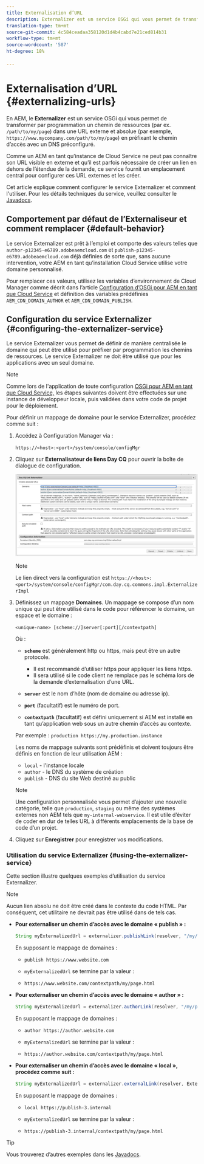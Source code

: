 ```yaml
---
title: Externalisation d’URL
description: Externalizer est un service OSGi qui vous permet de transformer par programmation un chemin de ressource en une URL externe et absolue.
translation-type: tm+mt
source-git-commit: 4c584ceadaa358120d1d4b4cabd7e21ced814b31
workflow-type: tm+mt
source-wordcount: '587'
ht-degree: 18%

---
```



# Externalisation d’URL {#externalizing-urls}

En AEM, le **Externalizer** est un service OSGi qui vous permet de transformer par programmation un chemin de ressources (par ex. `/path/to/my/page`) dans une URL externe et absolue (par exemple, `https://www.mycompany.com/path/to/my/page`) en préfixant le chemin d’accès avec un DNS préconfiguré.

Comme un AEM en tant qu’instance de Cloud Service ne peut pas connaître son URL visible en externe et qu’il est parfois nécessaire de créer un lien en dehors de l’étendue de la demande, ce service fournit un emplacement central pour configurer ces URL externes et les créer.

Cet article explique comment configurer le service Externalizer et comment l&#39;utiliser. Pour les détails techniques du service, veuillez consulter le [Javadocs](https://docs.adobe.com/content/help/en/experience-manager-cloud-service-javadoc/com/day/cq/commons/Externalizer.html).

## Comportement par défaut de l’Externaliseur et comment remplacer {#default-behavior}

Le service Externalizer est prêt à l’emploi et comporte des valeurs telles que `author-p12345-e6789.adobeaemcloud.com` et `publish-p12345-e6789.adobeaemcloud.com` déjà définies de sorte que, sans aucune intervention, votre AEM en tant qu’installation Cloud Service utilise votre domaine personnalisé.

Pour remplacer ces valeurs, utilisez les variables d’environnement de Cloud Manager comme décrit dans l’article [Configuration d’OSGi pour AEM en tant que Cloud Service](/help/implementing/deploying/configuring-osgi.md#cloud-manager-api-format-for-setting-properties) et définition des variables prédéfinies `AEM_CDN_DOMAIN_AUTHOR` et `AEM_CDN_DOMAIN_PUBLISH`.

## Configuration du service Externalizer {#configuring-the-externalizer-service}

Le service Externalizer vous permet de définir de manière centralisée le domaine qui peut être utilisé pour préfixer par programmation les chemins de ressources. Le service Externalizer ne doit être utilisé que pour les applications avec un seul domaine.

>[!NOTE]
>
>Comme lors de l&#39;application de toute configuration [OSGi pour AEM en tant que Cloud Service,](/help/implementing/deploying/overview.md#osgi-configuration) les étapes suivantes doivent être effectuées sur une instance de développeur locale, puis validées dans votre code de projet pour le déploiement.

Pour définir un mappage de domaine pour le service Externalizer, procédez comme suit :

1. Accédez à Configuration Manager via :

   `https://<host>:<port>/system/console/configMgr`

1. Cliquez sur **Externalisateur de liens Day CQ** pour ouvrir la boîte de dialogue de configuration.

   ![Configuration OSGi de Externalizer](./assets/externalizer-osgi.png)

   >[!NOTE]
   >
   >Le lien direct vers la configuration est `https://<host>:<port>/system/console/configMgr/com.day.cq.commons.impl.ExternalizerImpl`

1. Définissez un mappage **Domaines**. Un mappage se compose d’un nom unique qui peut être utilisé dans le code pour référencer le domaine, un espace et le domaine :

   `<unique-name> [scheme://]server[:port][/contextpath]`

   Où :

   * **`scheme`** est généralement http ou https, mais peut être un autre protocole.

      * Il est recommandé d’utiliser https pour appliquer les liens https.
      * Il sera utilisé si le code client ne remplace pas le schéma lors de la demande d’externalisation d’une URL.
   * **`server`** est le nom d’hôte (nom de domaine ou adresse ip).
   * **`port`** (facultatif) est le numéro de port.
   * **`contextpath`** (facultatif) est défini uniquement si AEM est installé en tant qu’application web sous un autre chemin d’accès au contexte.

   Par exemple : `production https://my.production.instance`

   Les noms de mappage suivants sont prédéfinis et doivent toujours être définis en fonction de leur utilisation AEM :

   * `local` - l&#39;instance locale
   * `author` - le DNS du système de création
   * `publish` - DNS du site Web destiné au public

   >[!NOTE]
   >
   >Une configuration personnalisée vous permet d’ajouter une nouvelle catégorie, telle que `production`, `staging` ou même des systèmes externes non AEM tels que `my-internal-webservice`. Il est utile d’éviter de coder en dur de telles URL à différents emplacements de la base de code d’un projet.

1. Cliquez sur **Enregistrer** pour enregistrer vos modifications.

### Utilisation du service Externalizer {#using-the-externalizer-service}

Cette section illustre quelques exemples d’utilisation du service Externalizer.

>[!NOTE]
>
>Aucun lien absolu ne doit être créé dans le contexte du code HTML. Par conséquent, cet utilitaire ne devrait pas être utilisé dans de tels cas.

* **Pour externaliser un chemin d’accès avec le domaine « publish » :**

   ```java
   String myExternalizedUrl = externalizer.publishLink(resolver, "/my/page") + ".html";
   ```

   En supposant le mappage de domaines :

   * `publish https://www.website.com`

   * `myExternalizedUrl` se termine par la valeur :

   * `https://www.website.com/contextpath/my/page.html`

* **Pour externaliser un chemin d’accès avec le domaine « author » :**

   ```java
   String myExternalizedUrl = externalizer.authorLink(resolver, "/my/page") + ".html";
   ```

   En supposant le mappage de domaines :

   * `author https://author.website.com`

   * `myExternalizedUrl` se termine par la valeur :

   * `https://author.website.com/contextpath/my/page.html`

* **Pour externaliser un chemin d’accès avec le domaine « local », procédez comme suit :**

   ```java
   String myExternalizedUrl = externalizer.externalLink(resolver, Externalizer.LOCAL, "/my/page") + ".html";
   ```

   En supposant le mappage de domaines :

   * `local https://publish-3.internal`

   * `myExternalizedUrl` se termine par la valeur :

   * `https://publish-3.internal/contextpath/my/page.html`

>[!TIP]
>
>Vous trouverez d’autres exemples dans les [Javadocs](https://docs.adobe.com/content/help/en/experience-manager-cloud-service-javadoc/com/day/cq/commons/Externalizer.html).
